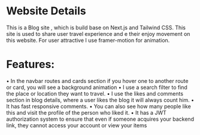 <h1>Website Details</h1>
This is a Blog site , which is build base on Next.js  and Tailwind CSS. This site is used to share user travel experience and e their enjoy movement on this website. For user attractive I use framer-motion  for animation.
 <h1>Features:</h1> 
 • In the navbar routes and cards section if you hover one to another route or card, you will see a background animation 
• I use a search filter to find the place or location they want to travel.
• I use the likes and comments section in blog details, where a user likes the blog it will always count him. 
• It has fast responsive comments.
• You can also see how many people like this and visit the profile of the person who liked it.
• It has a JWT authorization system to ensure that even if someone acquires your backend link, they cannot access your account or view your items